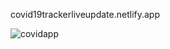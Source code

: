 covid19trackerliveupdate.netlify.app

![covidapp](https://user-images.githubusercontent.com/67875846/167396924-2bc14b53-76a6-4c85-8ffe-ed52e8e3fe11.PNG)

